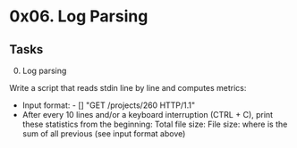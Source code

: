 # 0x06. Log Parsing

## Tasks

0. Log parsing

Write a script that reads stdin line by line and computes metrics:

- Input format: <IP Address> - [<date>] "GET /projects/260 HTTP/1.1" <status code> <file size>
- After every 10 lines and/or a keyboard interruption (CTRL + C), print these statistics from the beginning:
    Total file size: File size: <total size>
    where <total size> is the sum of all previous <file size> (see input format above)